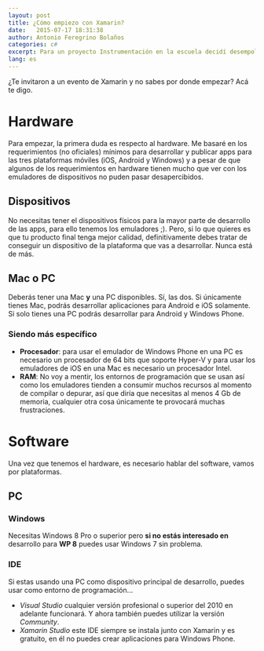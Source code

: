 ```yaml
---
layout: post
title: ¿Cómo empiezo con Xamarin?
date:   2015-07-17 18:31:38
author: Antonio Feregrino Bolaños
categories: c#
excerpt: Para un proyecto Instrumentación en la escuela decidí desempolvar mi Netduino Plus 2, en el proyecto decesitábamos mostrar las mediciones de tres distintos sensores en un par de displays de 7 segmentos.
lang: es
---  
```

¿Te invitaron a un evento de Xamarin y no sabes por donde empezar? Acá te digo.

# Hardware  
Para empezar, la primera duda es respecto al hardware. Me basaré en los requerimientos (no oficiales) mínimos para desarrollar y publicar apps para las tres plataformas móviles (iOS, Android y Windows) y a pesar de que algunos de los requerimientos en hardware tienen mucho que ver con los emuladores de dispositivos no puden pasar desapercibidos.  

## Dispositivos
No necesitas tener el dispositivos físicos para la mayor parte de desarrollo de las apps, para ello tenemos los emuladores ;). Pero, si lo que quieres es que tu producto final tenga mejor calidad, definitivamente debes tratar de conseguir un dispositivo de la plataforma que vas a desarrollar. Nunca está de más.  

## Mac o PC
Deberás tener una Mac **y** una PC disponibles. Sí, las dos. Si únicamente tienes Mac, podrás desarrollar aplicaciones para Android e iOS solamente. Si solo tienes una PC podrás desarrollar para Android y Windows Phone.
### Siendo más específico
 - **Procesador**: para usar el emulador de Windows Phone en una PC es necesario un procesador de 64 bits que soporte Hyper-V y para usar los emuladores de iOS en una Mac es necesario un procesador Intel. 
 - **RAM**: No voy a mentir, los entornos de programación que se usan así como los emuladores tienden a consumir muchos recursos al momento de compilar o depurar, así que diría que necesitas al menos 4 Gb de memoria, cualquier otra cosa únicamente te provocará muchas frustraciones.  


# Software
Una vez que tenemos el hardware, es necesario hablar del software, vamos por plataformas.  

## PC
### Windows
Necesitas Windows 8 Pro o superior pero **si no estás interesado en** desarrollo para **WP 8** puedes usar Windows 7 sin problema.
### IDE
Si estas usando una PC como dispositivo principal de desarrollo, puedes usar como entorno de programación…
- *Visual Studio* cualquier versión profesional o superior del 2010 en adelante funcionará. Y ahora también puedes utilizar la versión *Community*.
- *Xamarin Studio* este IDE siempre se instala junto con Xamarin y es gratuito, en él no puedes crear aplicaciones para Windows Phone.  
